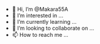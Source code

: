 - 👋 Hi, I’m @Makara55A
- 👀 I’m interested in ...
- 🌱 I’m currently learning ...
- 💞️ I’m looking to collaborate on ...
- 📫 How to reach me ...

<!---
Makara55A/Makara55A is a ✨ special ✨ repository because its `README.md` (this file) appears on your GitHub profile.
You can click the Preview link to take a look at your changes.
--->
